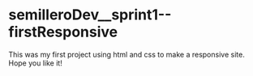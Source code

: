 # semilleroDev__sprint1--firstResponsive
This was my first project using html and css to make a responsive site. Hope you like it!
